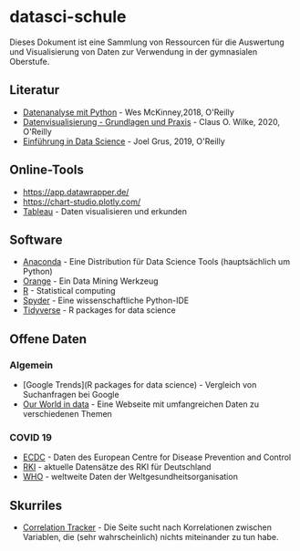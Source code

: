 # datasci-schule

Dieses Dokument ist eine Sammlung von Ressourcen für die Auswertung und Visualisierung von Daten zur Verwendung in der gymnasialen Oberstufe.

## Literatur
- [Datenanalyse mit Python](https://oreilly.de/produkt/datenanalyse-mit-python-2/) - Wes McKinney,2018, O'Reilly
- [Datenvisualisierung - Grundlagen und Praxis](https://oreilly.de/produkt/datenvisualisierung-grundlagen-und-praxis/) - Claus O. Wilke, 2020, O'Reilly
- [Einführung in Data Science](https://oreilly.de/produkt/einfuehrung-in-data-science-2/) - Joel Grus, 2019, O'Reilly

## Online-Tools
- https://app.datawrapper.de/
- https://chart-studio.plotly.com/
- [Tableau](https://www.tableau.com/de-de) - Daten visualisieren und erkunden

## Software
- [Anaconda](https://www.anaconda.com/) - Eine Distribution für Data Science Tools (hauptsächlich um Python)
- [Orange](https://orange.biolab.si/) - Ein Data Mining Werkzeug
- [R](https://www.r-project.org/) - Statistical computing
- [Spyder](https://www.spyder-ide.org/) - Eine wissenschaftliche Python-IDE
- [Tidyverse](https://www.tidyverse.org/) - R packages for data science

## Offene Daten
### Algemein
- [Google Trends](R packages for data science) - Vergleich von Suchanfragen bei Google
- [Our World in data](https://ourworldindata.org/) - Eine Webseite mit umfangreichen Daten zu verschiedenen Themen
### COVID 19
- [ECDC](https://www.ecdc.europa.eu/en/covid-19/data) - Daten des European Centre for Disease Prevention and Control
- [RKI](https://npgeo-corona-npgeo-de.hub.arcgis.com/datasets/dd4580c810204019a7b8eb3e0b329dd6_0/data) - aktuelle Datensätze des RKI für Deutschland
- [WHO](https://covid19.who.int/table) - weltweite Daten der Weltgesundheitsorganisation

## Skurriles
- [Correlation Tracker](https://www.sectorspdr.com/sectorspdr/tools/correlation-tracker) - Die Seite sucht nach Korrelationen zwischen Variablen, die (sehr wahrscheinlich) nichts miteinander zu tun habe.
